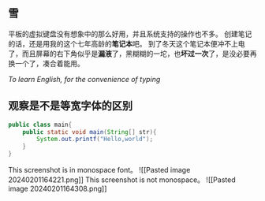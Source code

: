 ## 雪
平板的虚拟键盘没有想象中的那么好用，并且系统支持的操作也不多。
创建笔记的话，还是用我的这个七年高龄的**笔记本**吧。
到了冬天这个笔记本便冲不上电了，而且屏幕的右下角似乎是**漏液**了，黑糊糊的一坨，也**坏过一次**了，是没必要再换一个了，凑合着能用。

*To learn English, for the convenience of typing*
## 观察是不是等宽字体的区别
```java
public class main{
	public static void main(String[] str){
		System.out.printf("Hello,world");
	}
}
```

This screenshot is in monospace font。
![[Pasted image 20240201164221.png]]
This screenshot is not monospace。
![[Pasted image 20240201164308.png]]
